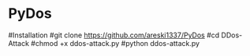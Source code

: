 # PyDos
#Installation
#git clone https://github.com/areski1337/PyDos
#cd DDos-Attack
#chmod +x ddos-attack.py
#python ddos-attack.py
